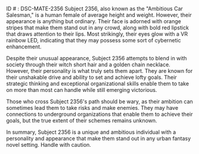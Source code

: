 ID # : DSC-MATE-2356
Subject 2356, also known as the "Ambitious Car Salesman," is a human female of average height and weight. However, their appearance is anything but ordinary. Their face is adorned with orange stripes that make them stand out in any crowd, along with bold red lipstick that draws attention to their lips. Most strikingly, their eyes glow with a VR rainbow LED, indicating that they may possess some sort of cybernetic enhancement.

Despite their unusual appearance, Subject 2356 attempts to blend in with society through their witch short hair and a golden chain necklace. However, their personality is what truly sets them apart. They are known for their unshakable drive and ability to set and achieve lofty goals. Their strategic thinking and exceptional organizational skills enable them to take on more than most can handle while still emerging victorious.

Those who cross Subject 2356's path should be wary, as their ambition can sometimes lead them to take risks and make enemies. They may have connections to underground organizations that enable them to achieve their goals, but the true extent of their schemes remains unknown.

In summary, Subject 2356 is a unique and ambitious individual with a personality and appearance that make them stand out in any urban fantasy novel setting. Handle with caution.